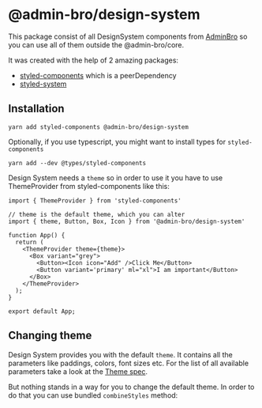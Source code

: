 # @admin-bro/design-system

This package consist of all DesignSystem components from [AdminBro](adminbro.com) so you can use all of them outside the @admin-bro/core.

It was created with the help of 2 amazing packages:

- [styled-components](styled-components.com) which is a peerDependency
- [styled-system](styled-stystem.com)

## Installation

```
yarn add styled-components @admin-bro/design-system
```

Optionally, if you use typescript, you might want to install types for `styled-components`

```
yarn add --dev @types/styled-components
```

Design System needs a `theme` so in order to use it you have to use ThemeProvider from styled-components like this:

```
import { ThemeProvider } from 'styled-components'

// theme is the default theme, which you can alter
import { theme, Button, Box, Icon } from '@admin-bro/design-system'

function App() {
  return (
    <ThemeProvider theme={theme}>
      <Box variant="grey">
        <Button><Icon icon="Add" />Click Me</Button>
        <Button variant='primary' ml="xl">I am important</Button>
      </Box>
    </ThemeProvider>
  );
}

export default App;
```

## Changing theme

Design System provides you with the default `theme`. It contains all the parameters like paddings, colors, font sizes etc. For the list of all available parameters take a look at the [Theme spec](https://adminbro.com/Theme.html).

But nothing stands in a way for you to change the default theme. In order to do that you can use bundled `combineStyles` method:


